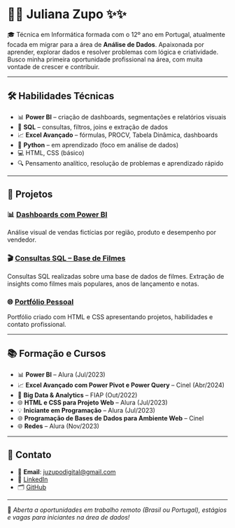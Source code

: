 # 👩‍💻 Juliana Zupo ✨✨

🎓 Técnica em Informática formada com o 12º ano em Portugal, atualmente focada em migrar para a área de **Análise de Dados**. Apaixonada por aprender, explorar dados e resolver problemas com lógica e criatividade. Busco minha primeira oportunidade profissional na área, com muita vontade de crescer e contribuir.

---

## 🛠️ Habilidades Técnicas

- 📊 **Power BI** – criação de dashboards, segmentações e relatórios visuais
- 🧮 **SQL** – consultas, filtros, joins e extração de dados
- 📈 **Excel Avançado** – fórmulas, PROCV, Tabela Dinâmica, dashboards
- 🐍 **Python** – em aprendizado (foco em análise de dados)
- 💻 HTML, CSS (básico)
- 🔍 Pensamento analítico, resolução de problemas e aprendizado rápido

---

## 🚀 Projetos

### 📊 [Dashboards com Power BI](https://github.com/Juzupo/Portifolio-Power-BI)
Análise visual de vendas fictícias por região, produto e desempenho por vendedor.

### 🎬 [Consultas SQL – Base de Filmes](https://github.com/Juzupo/sql-filmes)
Consultas SQL realizadas sobre uma base de dados de filmes. Extração de insights como filmes mais populares, anos de lançamento e notas.

### 🌐 [Portfólio Pessoal](https://github.com/Juzupo/portifolio)
Portfólio criado com HTML e CSS apresentando projetos, habilidades e contato profissional.

---

## 📚 Formação e Cursos

- 📊 **Power BI** – Alura (Jul/2023)
- 📈 **Excel Avançado com Power Pivot e Power Query** – Cinel (Abr/2024)
- 🧠 **Big Data & Analytics** – FIAP (Out/2022)
- 🌐 **HTML e CSS para Projeto Web** – Alura (Jul/2023)
- 💡 **Iniciante em Programação** – Alura (Jul/2023)
- 🌐 **Programação de Bases de Dados para Ambiente Web** – Cinel
- 🌐 **Redes** – Alura (Nov/2023)

---

## 💬 Contato

- 📧 **Email**: juzupodigital@gmail.com  
- 💼 [LinkedIn](https://www.linkedin.com/in/julianazupo)  
- 🗂️ [GitHub](https://github.com/Juzupo)

---

🌟 *Aberta a oportunidades em trabalho remoto (Brasil ou Portugal), estágios e vagas para iniciantes na área de dados!*

